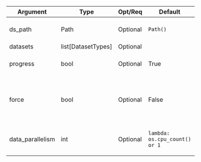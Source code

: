 | Argument | Type | Opt/Req | Default | Description |
| --- | --- | --- | --- | --- |
| ds_path | Path | Optional | `Path()` | Dataset root directory |
| datasets | list[DatasetTypes] | Optional |  | Datasets |
| progress | bool | Optional | True | Display progress bar |
| force | bool | Optional | False | Force download dataset- overriding existing files |
| data_parallelism | int | Optional | `lambda: os.cpu_count() or 1` | # of data loaders running in parallel |
